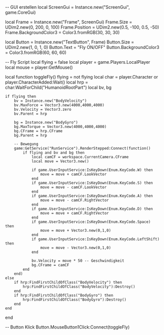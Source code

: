 -- GUI erstellen
local ScreenGui = Instance.new("ScreenGui", game.CoreGui)

local Frame = Instance.new("Frame", ScreenGui)
Frame.Size = UDim2.new(0, 200, 0, 100)
Frame.Position = UDim2.new(0.5, -100, 0.5, -50)
Frame.BackgroundColor3 = Color3.fromRGB(30, 30, 30)

local Button = Instance.new("TextButton", Frame)
Button.Size = UDim2.new(1, 0, 1, 0)
Button.Text = "Fly ON/OFF"
Button.BackgroundColor3 = Color3.fromRGB(60, 60, 60)

-- Fly Script
local flying = false
local player = game.Players.LocalPlayer
local mouse = player:GetMouse()

local function toggleFly()
    flying = not flying
    local char = player.Character or player.CharacterAdded:Wait()
    local hrp = char:WaitForChild("HumanoidRootPart")
    local bv, bg

    if flying then
        bv = Instance.new("BodyVelocity")
        bv.MaxForce = Vector3.new(4000,4000,4000)
        bv.Velocity = Vector3.zero
        bv.Parent = hrp

        bg = Instance.new("BodyGyro")
        bg.MaxTorque = Vector3.new(4000,4000,4000)
        bg.CFrame = hrp.CFrame
        bg.Parent = hrp

        -- Bewegung
        game:GetService("RunService").RenderStepped:Connect(function()
            if flying and bv and bg then
                local camCF = workspace.CurrentCamera.CFrame
                local move = Vector3.new()

                if game.UserInputService:IsKeyDown(Enum.KeyCode.W) then
                    move = move + camCF.LookVector
                end
                if game.UserInputService:IsKeyDown(Enum.KeyCode.S) then
                    move = move - camCF.LookVector
                end
                if game.UserInputService:IsKeyDown(Enum.KeyCode.A) then
                    move = move - camCF.RightVector
                end
                if game.UserInputService:IsKeyDown(Enum.KeyCode.D) then
                    move = move + camCF.RightVector
                end
                if game.UserInputService:IsKeyDown(Enum.KeyCode.Space) then
                    move = move + Vector3.new(0,1,0)
                end
                if game.UserInputService:IsKeyDown(Enum.KeyCode.LeftShift) then
                    move = move - Vector3.new(0,1,0)
                end

                bv.Velocity = move * 50 -- Geschwindigkeit
                bg.CFrame = camCF
            end
        end)
    else
        if hrp:FindFirstChildOfClass("BodyVelocity") then
            hrp:FindFirstChildOfClass("BodyVelocity"):Destroy()
        end
        if hrp:FindFirstChildOfClass("BodyGyro") then
            hrp:FindFirstChildOfClass("BodyGyro"):Destroy()
        end
    end
end

-- Button Klick
Button.MouseButton1Click:Connect(toggleFly)
